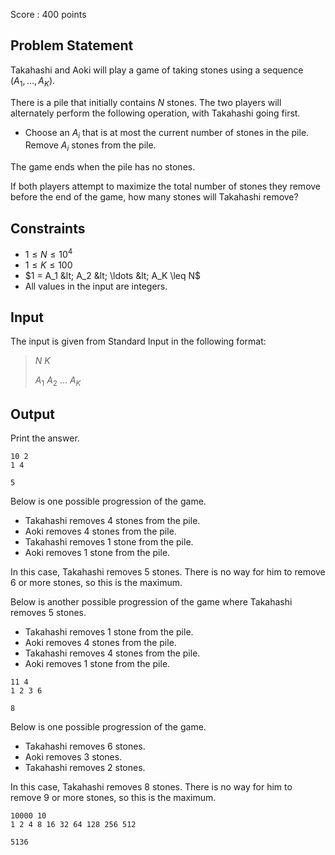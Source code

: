 Score : $400$ points

## Problem Statement

Takahashi and Aoki will play a game of taking stones using a sequence $(A_1, \ldots, A_K)$.

There is a pile that initially contains $N$ stones. The two players will alternately perform the following operation, with Takahashi going first.

- Choose an $A_i$ that is at most the current number of stones in the pile. Remove $A_i$ stones from the pile.

The game ends when the pile has no stones.

If both players attempt to maximize the total number of stones they remove before the end of the game, how many stones will Takahashi remove?

## Constraints

- $1 \leq N \leq 10^4$
- $1 \leq K \leq 100$
- $1 = A_1 &lt; A_2 &lt; \ldots &lt; A_K \leq N$
- All values in the input are integers.

## Input

The input is given from Standard Input in the following format:

> $N$ $K$
> 
> $A_1$ $A_2$ $\ldots$ $A_K$

## Output

Print the answer.

```input1
10 2
1 4
```

```output1
5
```

Below is one possible progression of the game.

- Takahashi removes $4$ stones from the pile.
- Aoki removes $4$ stones from the pile.
- Takahashi removes $1$ stone from the pile.
- Aoki removes $1$ stone from the pile.

In this case, Takahashi removes $5$ stones. There is no way for him to remove $6$ or more stones, so this is the maximum.

Below is another possible progression of the game where Takahashi removes $5$ stones.

- Takahashi removes $1$ stone from the pile.
- Aoki removes $4$ stones from the pile.
- Takahashi removes $4$ stones from the pile.
- Aoki removes $1$ stone from the pile.

```input2
11 4
1 2 3 6
```

```output2
8
```

Below is one possible progression of the game.

- Takahashi removes $6$ stones.
- Aoki removes $3$ stones.
- Takahashi removes $2$ stones.

In this case, Takahashi removes $8$ stones. There is no way for him to remove $9$ or more stones, so this is the maximum.

```input3
10000 10
1 2 4 8 16 32 64 128 256 512
```

```output3
5136
```